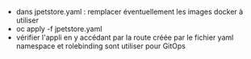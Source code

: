 - dans jpetstore.yaml : remplacer éventuellement les images docker à utiliser 
- oc apply -f jpetstore.yaml
- vérifier l'appli en y accédant par la route créée par le fichier yaml
namespace et rolebinding sont utiliser pour GitOps

